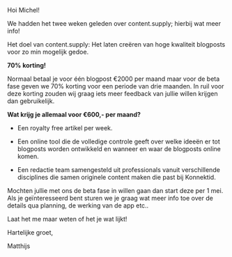 Hoi Michel!

We hadden het twee weken geleden over content.supply; hierbij wat meer info!

Het doel van content.supply: Het laten creëren van hoge kwaliteit blogposts voor zo min mogelijk gedoe.

**70% korting!**

Normaal betaal je voor één blogpost €2000 per maand maar voor de beta fase geven we 70% korting voor een periode van drie maanden. In ruil voor deze korting zouden wij graag iets meer feedback van jullie willen krijgen dan gebruikelijk. 

**Wat krijg je allemaal voor €600,- per maand?**

* Een royalty free artikel per week.

* Een online tool die de volledige controle geeft over welke ideeën er tot blogposts worden ontwikkeld en wanneer en waar de blogposts online komen. 

* Een redactie team samengesteld uit professionals vanuit verschillende disciplines die samen originele content maken die past bij Konnektid. 

Mochten jullie met ons de beta fase in willen gaan dan start deze per 1 mei. Als je geïnteresseerd bent sturen we je graag wat meer info toe over de details qua planning, de werking van de app etc..

Laat het me maar weten of het je wat lijkt!


Hartelijke groet,

Matthijs
